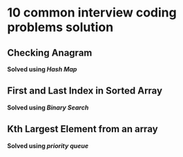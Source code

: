 # 10 common interview coding problems solution

## Checking Anagram
**Solved using *Hash Map***

## First and Last Index in Sorted Array
**Solved using *Binary Search***

## Kth Largest Element from an array
**Solved using *priority queue***